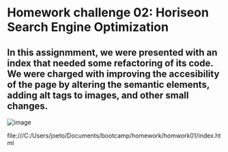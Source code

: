 # Homework challenge 02: Horiseon Search Engine Optimization

## In this assignmment, we were presented with an index that needed some refactoring of its code. We were charged with improving the accesibility of the page by altering the semantic elements, adding alt tags to images, and other small changes.

![image](https://github.com/J5imonson/semantic-html/assets/158312820/eaa5f00a-89df-4181-8c4f-185b2fbba348)

file:///C:/Users/joeto/Documents/bootcamp/homework/homwork01/index.html

